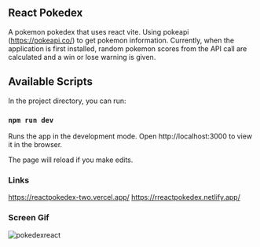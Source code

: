 <h2>React Pokedex</h2>

A pokemon pokedex that uses react vite. Using pokeapi (https://pokeapi.co/) to get pokemon information. Currently, when the application is first installed, random pokemon scores from the API call are calculated and a win or lose warning is given.

<h2>Available Scripts</h2>

In the project directory, you can run:

### `npm run dev`

Runs the app in the development mode.
Open http://localhost:3000 to view it in the browser.

The page will reload if you make edits.

<h3>Links</h3>

https://reactpokedex-two.vercel.app/
https://rreactpokedex.netlify.app/

<h3>Screen Gif</h3>

![pokedexreact](https://github.com/begpan/reactpokedex/assets/145170180/7158db13-7e43-4ddf-8d9e-f1bf875b563b)
